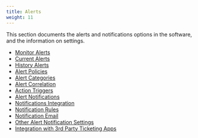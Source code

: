 ```yaml
---
title: Alerts
weight: 11
---
```


This section documents the alerts and notifications options in the software, and the information on settings.

* <a href="/modules/alerts/monitoralerts">Monitor Alerts</a>
* <a href="/modules/alerts/currentalerts">Current Alerts</a>
* <a href="/modules/alerts/historyalerts">History Alerts</a>
* <a href="/modules/alerts/alertpolicies">Alert Policies</a>
* <a href="/modules/alerts/alertcategories">Alert Categories</a>
* <a href="/modules/alerts/alertcorrelation">Alert Correlation</a>
* <a href="/modules/alerts/actiontriggers">Action Triggers</a>
* <a href="/modules/alerts/alertnotifications">Alert Notifications</a>
* <a href="/modules/alerts/integrations">Notifications Integration</a>
* <a href="/modules/alerts/notificationrules">Notification Rules</a>
* <a href="/modules/alerts/notificationemail">Notification Email</a>
* <a href="/modules/alerts/othersettings">Other Alert Notification Settings</a>
* <a href="/modules/alerts/3rdpartyintegration">Integration with 3rd Party Ticketing Apps</a>

